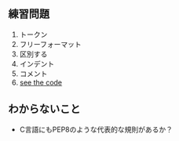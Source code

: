 ## 練習問題
1. トークン
2. フリーフォーマット
3. 区別する
4. インデント
5. コメント
6. [see the code](../../src/sec.2/problem6.c)

## わからないこと
- C言語にもPEP8のような代表的な規則があるか？